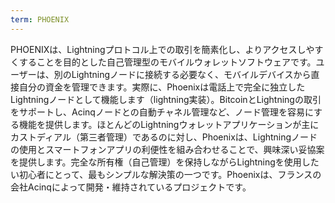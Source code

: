 ```yaml
---
term: PHOENIX
---
```


PHOENIXは、Lightningプロトコル上での取引を簡素化し、よりアクセスしやすくすることを目的とした自己管理型のモバイルウォレットソフトウェアです。ユーザーは、別のLightningノードに接続する必要なく、モバイルデバイスから直接自分の資金を管理できます。実際に、Phoenixは電話上で完全に独立したLightningノードとして機能します（lightning実装）。BitcoinとLightningの取引をサポートし、Acinqノードとの自動チャネル管理など、ノード管理を容易にする機能を提供します。ほとんどのLightningウォレットアプリケーションが主にカストディアル（第三者管理）であるのに対し、Phoenixは、Lightningノードの使用とスマートフォンアプリの利便性を組み合わせることで、興味深い妥協案を提供します。完全な所有権（自己管理）を保持しながらLightningを使用したい初心者にとって、最もシンプルな解決策の一つです。Phoenixは、フランスの会社Acinqによって開発・維持されているプロジェクトです。